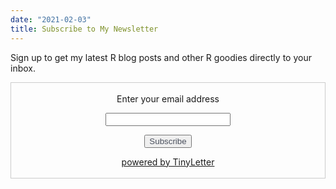 ```yaml
---
date: "2021-02-03"
title: Subscribe to My Newsletter
---
```


Sign up to get my latest R blog posts and other R goodies directly to your inbox.

<form style="border:1px solid #ccc;padding:3px;text-align:center;" action="https://tinyletter.com/thomasadventure" method="post" target="popupwindow" onsubmit="window.open('https://tinyletter.com/thomasadventure', 'popupwindow', 'scrollbars=yes,width=800,height=600');return true">
  <p>
    <label for="tlemail">Enter your email address</label>
  </p>
  <p>
    <input type="text" style="width:200px" name="email" id="tlemail" />
  </p>
    <input type="hidden" value="1" name="embed"/>
    <input type="submit" value="Subscribe" style="color:#494F5C;" />
  <p>
    <a href="https://tinyletter.com" target="_blank">powered by TinyLetter</a>
  </p>
</form>
